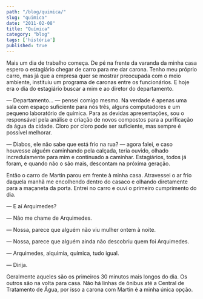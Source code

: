 ```yaml
---
path: "/blog/quimica/"
slug: "quimica"
date: "2011-02-08"
title: "Química"
category: "blog"
tags: ['história']
published: true
---
```


Mais um dia de trabalho começa. De pé na frente da varanda da minha casa espero o estagiário chegar de carro para me dar carona. Tenho meu próprio carro, mas já que a empresa quer se mostrar preocupada com o meio ambiente, instituiu um programa de caronas entre os funcionários. E hoje era o dia do estagiário buscar a mim e ao diretor do departamento.

— Departamento… — pensei comigo mesmo. Na verdade é apenas uma sala com espaço suficiente para nós três, alguns computadores e um pequeno laboratório de química. Para as devidas apresentações, sou o responsável pela análise e criação de novos compostos para a purificação da água da cidade. Cloro por cloro pode ser suficiente, mas sempre é possível melhorar.

— Diabos, ele não sabe que está frio na rua? — agora falei, e caso houvesse alguém caminhando pela calçada, teria ouvido, olhado incredulamente para mim e continuado a caminhar. Estagiários, todos já foram, e quando não o são mais, descontam na próxima geração.

Então o carro de Martin parou em frente à minha casa. Atravessei o ar frio daquela manhã me encolhendo dentro do casaco e olhando diretamente para a maçaneta da porta. Entrei no carro e ouvi o primeiro cumprimento do dia.

— E aí Arquimedes?

— Não me chame de Arquimedes.

— Nossa, parece que alguém não viu mulher ontem à noite.

— Nossa, parece que alguém ainda não descobriu quem foi Arquimedes.

— Arquimedes, alquimia, química, tudo igual.

— Dirija.

Geralmente aqueles são os primeiros 30 minutos mais longos do dia. Os outros são na volta para casa. Não há linhas de ônibus até a Central de Tratamento de Água, por isso a carona com Martin é a minha única opção.
